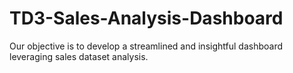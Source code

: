 # TD3-Sales-Analysis-Dashboard
Our objective is to develop a streamlined and insightful dashboard leveraging sales dataset analysis.

